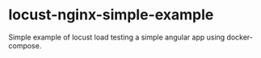 # locust-nginx-simple-example
Simple example of locust load testing a simple angular app using docker-compose.

